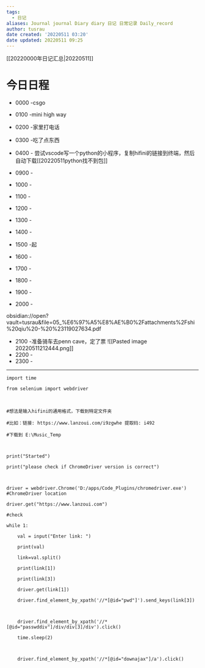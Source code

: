 ```yaml
---
tags:
  - 日记
aliases: Journal journal Diary diary 日记 日常记录 Daily_record
author: tusrau
date created: '20220511 03:20'
date updated: 20220511 09:25
---
```


[[20220000年日记汇总|20220511]]

# 今日日程

- 0000 -csgo
- 0100 -mini high way
- 0200 -家里打电话
- 0300 -吃了点东西
- 0400 - 尝试vscode写一个python的小程序，复制hifini的链接到终端，然后自动下载[[20220511python找不到包]]

- 0900 -
- 1000 -
- 1100 -
- 1200 -
- 1300 -
- 1400 -
- 1500 -起
- 1600 -
- 1700 -
- 1800 -

- 1900 -
- 2000 -

obsidian://open?vault=tusrau&file=05_%E6%97%A5%E8%AE%B0%2Fattachments%2Fshi%20qiu%20-%20%23119027634.pdf

- 2100 -准备骑车去penn cave，定了票
![[Pasted image 20220511212444.png]]
- 2200 -
- 2300 -

---

```
import time

from selenium import webdriver

  

#想法是输入hifini的通用格式，下载到特定文件夹

#比如：链接: https://www.lanzoui.com/i9zgwhe 提取码: i492

#下载到 E:\Music_Temp

  

print("Started")

print("please check if ChromeDriver version is correct")

  

driver = webdriver.Chrome('D:/apps/Code_Plugins/chromedriver.exe') #ChromeDriver location

driver.get("https://www.lanzoui.com")

#check

while 1:

    val = input("Enter link: ")

    print(val)

    link=val.split()

    print(link[1])

    print(link[3])

    driver.get(link[1])

    driver.find_element_by_xpath('//*[@id="pwd"]').send_keys(link[3])

  

    driver.find_element_by_xpath('//*[@id="passwddiv"]/div/div[3]/div').click()

    time.sleep(2)

  

    driver.find_element_by_xpath('//*[@id="downajax"]/a').click()
```

